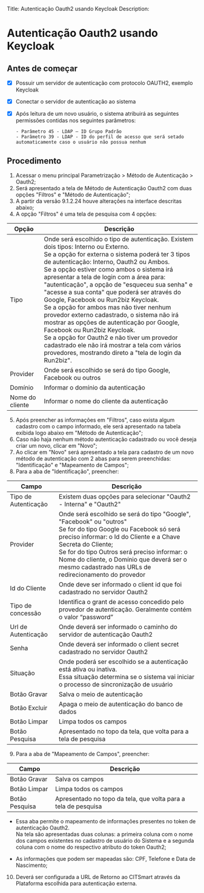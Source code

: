 Title: Autenticação Oauth2 usando Keycloak
Description:

# Autenticação Oauth2 usando Keycloak


## Antes de começar

- [x] Possuir um servidor de autenticação com protocolo OAUTH2, exemplo Keycloak  
- [x] Conectar o servidor de autenticação ao sistema  
- [x] Após leitura de um novo usuário, o sistema atribuirá as seguintes permissões contidas nos seguintes parâmetros: 

      - Parâmetro 45 - LDAP – ID Grupo Padrão  
      - Parâmetro 39 - LDAP - ID do perfil de acesso que será setado automaticamente caso o usuário não possua nenhum


## Procedimento

1. Acessar o menu principal Parametrização > Método de Autenticação > Oauth2;  
2. Será apresentado a tela de Método de Autenticação Oauth2 com duas opções "Filtros" e "Método de Autenticação";
3. A partir da versão 9.1.2.24 houve alterações na interface descritas abaixo;  
4. A opção "Filtros" é uma tela de pesquisa com 4 opções:

|Opção|Descrição|
|-----|---------|
|Tipo| Onde será escolhido o tipo de autenticação. Existem dois tipos: Interno ou Externo. <br /> Se a opção for externa o sistema poderá ter 3 tipos de autenticação: Interno, Oauth2 ou Ambos. <br /> Se a opção estiver como ambos o sistema irá apresentar a tela de login com a área para: "autenticação", a opção de "esqueceu sua senha" e "acesse a sua conta" que poderá ser através do Google, Facebook ou Run2biz Keycloak. <br /> Se a opção for ambos mas não tiver nenhum provedor externo cadastrado, o sistema não irá mostrar as opções de autenticação por Google, Facebook ou Run2biz Keycloak. <br /> Se a opção for Oauth2 e não tiver um provedor cadastrado ele não irá mostrar a tela com vários provedores, mostrando direto a "tela de login da Run2biz".|
|Provider| Onde será escolhido se será do tipo Google, Facebook ou outros|
|Domínio| Informar o domínio da autenticação|
|Nome do cliente| Informar o nome do cliente da autenticação|


5. Após preencher as informações em "Filtros", caso exista algum cadastro com o campo informado, ele será apresentado na tabela exibida logo abaixo em "Método de Autenticação";  
6. Caso não haja nenhum método autenticação cadastrado ou você deseja criar um novo, clicar em "Novo";  
7. Ao clicar em "Novo" será apresentado a tela para cadastro de um novo método de autenticação com 2 abas para serem preenchidas: "Identificação" e "Mapeamento de Campos";  
8. Para a aba de "Identificação", preencher:

|Campo|Descrição|
|-----|---------|
|Tipo de Autenticação| Existem duas opções para selecionar "Oauth2 - Interna" e "Oauth2"|
|Provider| Onde será escolhido se será do tipo "Google", "Facebook" ou "outros" <br /> Se for do tipo Google ou Facebook só será preciso informar: o Id do Cliente e a Chave Secreta do Cliente; <br /> Se for do tipo Outros será preciso informar: o Nome do cliente, o Domínio que deverá ser o mesmo cadastrado nas URLs de redirecionamento do provedor|
|Id do Cliente| Onde deve ser informado o client id que foi cadastrado no servidor Oauth2| 
|Tipo de concessão| Identifica o grant de acesso concedido pelo provedor de autenticação. Geralmente contém o valor “password”|
|Url de Autenticação| Onde deverá ser informado o caminho do servidor de autenticação Oauth2 |
|Senha| Onde deverá ser informado o client secret cadastrado no servidor Oauth2 | 
|Situação| Onde poderá ser escolhido se a autenticação está ativa ou inativa. <br /> Essa situação determina se o sistema vai iniciar o processo de sincronização de usuário |
|Botão Gravar| Salva o meio de autenticação|
|Botão Excluir| Apaga o meio de autenticação do banco de dados|
|Botão Limpar| Limpa todos os campos|
|Botão Pesquisa| Apresentado no topo da tela, que volta para a tela de pesquisa|


9. Para a aba de "Mapeamento de Campos", preencher:

|Campo|Descrição|
|-----|---------|
|Botão Gravar| Salva os campos|
|Botão Limpar| Limpa todos os campos|
|Botão Pesquisa| Apresentado no topo da tela, que volta para a tela de pesquisa|

- Essa aba permite o mapeamento de informações presentes no token de autenticação Oauth2. <br /> Na tela são apresentadas duas colunas: a primeira coluna com o nome dos campos existentes no cadastro de usuário do Sistema e a segunda coluna com o nome do respectivo atributo do token Oauth2;
      
- As informações que podem ser mapeadas são: CPF, Telefone e Data de Nascimento;


10. Deverá ser configurada a URL de Retorno ao CITSmart através da Plataforma escolhida para autenticação externa. 

    
